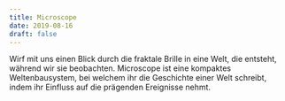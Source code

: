 ```yaml
---
title: Microscope
date: 2019-08-16
draft: false
---
```

Wirf mit uns einen Blick durch die fraktale Brille in eine Welt, die entsteht, während wir sie beobachten. Microscope 
ist eine kompaktes Weltenbausystem, bei welchem ihr die Geschichte einer Welt schreibt, indem ihr Einfluss auf die 
prägenden Ereignisse nehmt.

